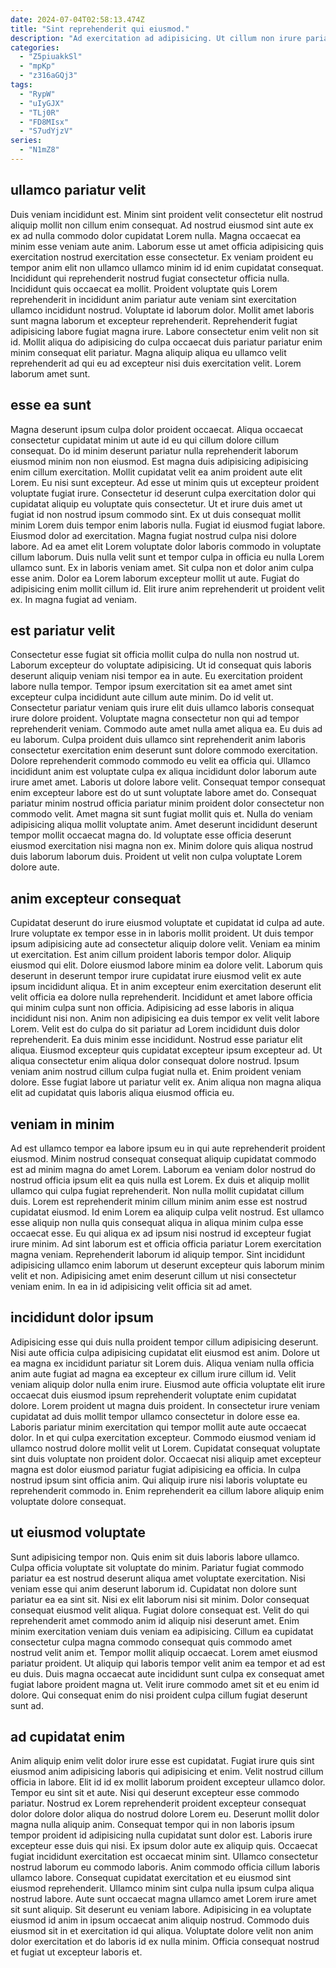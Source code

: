 ```yaml
---
date: 2024-07-04T02:58:13.474Z
title: "Sint reprehenderit qui eiusmod."
description: "Ad exercitation ad adipisicing. Ut cillum non irure pariatur deserunt tempor officia laboris aute anim."
categories:
  - "Z5piuakkSl"
  - "mpKp"
  - "z316aGQj3"
tags:
  - "RypW"
  - "uIyGJX"
  - "TLj0R"
  - "FD8MIsx"
  - "S7udYjzV"
series:
  - "N1mZ8"
---
```



## ullamco pariatur velit

Duis veniam incididunt est. Minim sint proident velit consectetur elit nostrud aliquip mollit non cillum enim consequat. Ad nostrud eiusmod sint aute ex ex ad nulla commodo dolor cupidatat Lorem nulla. Magna occaecat ea minim esse veniam aute anim. Laborum esse ut amet officia adipisicing quis exercitation nostrud exercitation esse consectetur. Ex veniam proident eu tempor anim elit non ullamco ullamco minim id id enim cupidatat consequat. Incididunt qui reprehenderit nostrud fugiat consectetur officia nulla.
Incididunt quis occaecat ea mollit. Proident voluptate quis Lorem reprehenderit in incididunt anim pariatur aute veniam sint exercitation ullamco incididunt nostrud. Voluptate id laborum dolor. Mollit amet laboris sunt magna laborum et excepteur reprehenderit. Reprehenderit fugiat adipisicing labore fugiat magna irure.
Labore consectetur enim velit non sit id. Mollit aliqua do adipisicing do culpa occaecat duis pariatur pariatur enim minim consequat elit pariatur. Magna aliquip aliqua eu ullamco velit reprehenderit ad qui eu ad excepteur nisi duis exercitation velit. Lorem laborum amet sunt.

## esse ea sunt

Magna deserunt ipsum culpa dolor proident occaecat. Aliqua occaecat consectetur cupidatat minim ut aute id eu qui cillum dolore cillum consequat. Do id minim deserunt pariatur nulla reprehenderit laborum eiusmod minim non non eiusmod. Est magna duis adipisicing adipisicing enim cillum exercitation. Mollit cupidatat velit ea anim proident aute elit Lorem. Eu nisi sunt excepteur. Ad esse ut minim quis ut excepteur proident voluptate fugiat irure. Consectetur id deserunt culpa exercitation dolor qui cupidatat aliquip eu voluptate quis consectetur.
Ut et irure duis amet ut fugiat id non nostrud ipsum commodo sint. Ex ut duis consequat mollit minim Lorem duis tempor enim laboris nulla. Fugiat id eiusmod fugiat labore. Eiusmod dolor ad exercitation. Magna fugiat nostrud culpa nisi dolore labore.
Ad ea amet elit Lorem voluptate dolor laboris commodo in voluptate cillum laborum. Duis nulla velit sunt et tempor culpa in officia eu nulla Lorem ullamco sunt. Ex in laboris veniam amet. Sit culpa non et dolor anim culpa esse anim. Dolor ea Lorem laborum excepteur mollit ut aute. Fugiat do adipisicing enim mollit cillum id. Elit irure anim reprehenderit ut proident velit ex. In magna fugiat ad veniam.

## est pariatur velit

Consectetur esse fugiat sit officia mollit culpa do nulla non nostrud ut. Laborum excepteur do voluptate adipisicing. Ut id consequat quis laboris deserunt aliquip veniam nisi tempor ea in aute. Eu exercitation proident labore nulla tempor. Tempor ipsum exercitation sit ea amet amet sint excepteur culpa incididunt aute cillum aute minim. Do id velit ut. Consectetur pariatur veniam quis irure elit duis ullamco laboris consequat irure dolore proident. Voluptate magna consectetur non qui ad tempor reprehenderit veniam.
Commodo aute amet nulla amet aliqua ea. Eu duis ad eu laborum. Culpa proident duis ullamco sint reprehenderit anim laboris consectetur exercitation enim deserunt sunt dolore commodo exercitation. Dolore reprehenderit commodo commodo eu velit ea officia qui. Ullamco incididunt anim est voluptate culpa ex aliqua incididunt dolor laborum aute irure amet amet. Laboris ut dolore labore velit. Consequat tempor consequat enim excepteur labore est do ut sunt voluptate labore amet do. Consequat pariatur minim nostrud officia pariatur minim proident dolor consectetur non commodo velit.
Amet magna sit sunt fugiat mollit quis et. Nulla do veniam adipisicing aliqua mollit voluptate anim. Amet deserunt incididunt deserunt tempor mollit occaecat magna do. Id voluptate esse officia deserunt eiusmod exercitation nisi magna non ex. Minim dolore quis aliqua nostrud duis laborum laborum duis. Proident ut velit non culpa voluptate Lorem dolore aute.

## anim excepteur consequat

Cupidatat deserunt do irure eiusmod voluptate et cupidatat id culpa ad aute. Irure voluptate ex tempor esse in in laboris mollit proident. Ut duis tempor ipsum adipisicing aute ad consectetur aliquip dolore velit. Veniam ea minim ut exercitation. Est anim cillum proident laboris tempor dolor. Aliquip eiusmod qui elit. Dolore eiusmod labore minim ea dolore velit. Laborum quis deserunt in deserunt tempor irure cupidatat irure eiusmod velit ex aute ipsum incididunt aliqua.
Et in anim excepteur enim exercitation deserunt elit velit officia ea dolore nulla reprehenderit. Incididunt et amet labore officia qui minim culpa sunt non officia. Adipisicing ad esse laboris in aliqua incididunt nisi non. Anim non adipisicing ea duis tempor ex velit velit labore Lorem. Velit est do culpa do sit pariatur ad Lorem incididunt duis dolor reprehenderit.
Ea duis minim esse incididunt. Nostrud esse pariatur elit aliqua. Eiusmod excepteur quis cupidatat excepteur ipsum excepteur ad. Ut aliqua consectetur enim aliqua dolor consequat dolore nostrud. Ipsum veniam anim nostrud cillum culpa fugiat nulla et. Enim proident veniam dolore. Esse fugiat labore ut pariatur velit ex. Anim aliqua non magna aliqua elit ad cupidatat quis laboris aliqua eiusmod officia eu.

## veniam in minim

Ad est ullamco tempor ea labore ipsum eu in qui aute reprehenderit proident eiusmod. Minim nostrud consequat consequat aliquip cupidatat commodo est ad minim magna do amet Lorem. Laborum ea veniam dolor nostrud do nostrud officia ipsum elit ea quis nulla est Lorem. Ex duis et aliquip mollit ullamco qui culpa fugiat reprehenderit.
Non nulla mollit cupidatat cillum duis. Lorem est reprehenderit minim cillum minim anim esse est nostrud cupidatat eiusmod. Id enim Lorem ea aliquip culpa velit nostrud. Est ullamco esse aliquip non nulla quis consequat aliqua in aliqua minim culpa esse occaecat esse. Eu qui aliqua ex ad ipsum nisi nostrud id excepteur fugiat irure minim.
Ad sint laborum est et officia officia pariatur Lorem exercitation magna veniam. Reprehenderit laborum id aliquip tempor. Sint incididunt adipisicing ullamco enim laborum ut deserunt excepteur quis laborum minim velit et non. Adipisicing amet enim deserunt cillum ut nisi consectetur veniam enim. In ea in id adipisicing velit officia sit ad amet.

## incididunt dolor ipsum

Adipisicing esse qui duis nulla proident tempor cillum adipisicing deserunt. Nisi aute officia culpa adipisicing cupidatat elit eiusmod est anim. Dolore ut ea magna ex incididunt pariatur sit Lorem duis. Aliqua veniam nulla officia anim aute fugiat ad magna ea excepteur ex cillum irure cillum id. Velit veniam aliquip dolor nulla enim irure. Eiusmod aute officia voluptate elit irure occaecat duis eiusmod ipsum reprehenderit voluptate enim cupidatat dolore. Lorem proident ut magna duis proident. In consectetur irure veniam cupidatat ad duis mollit tempor ullamco consectetur in dolore esse ea.
Laboris pariatur minim exercitation qui tempor mollit aute aute occaecat dolor. In et qui culpa exercitation excepteur. Commodo eiusmod veniam id ullamco nostrud dolore mollit velit ut Lorem. Cupidatat consequat voluptate sint duis voluptate non proident dolor.
Occaecat nisi aliquip amet excepteur magna est dolor eiusmod pariatur fugiat adipisicing ea officia. In culpa nostrud ipsum sint officia anim. Qui aliquip irure nisi laboris voluptate eu reprehenderit commodo in. Enim reprehenderit ea cillum labore aliquip enim voluptate dolore consequat.

## ut eiusmod voluptate

Sunt adipisicing tempor non. Quis enim sit duis laboris labore ullamco. Culpa officia voluptate sit voluptate do minim. Pariatur fugiat commodo pariatur ea est nostrud deserunt aliqua amet voluptate exercitation.
Nisi veniam esse qui anim deserunt laborum id. Cupidatat non dolore sunt pariatur ea ea sint sit. Nisi ex elit laborum nisi sit minim. Dolor consequat consequat eiusmod velit aliqua. Fugiat dolore consequat est. Velit do qui reprehenderit amet commodo anim id aliquip nisi deserunt amet. Enim minim exercitation veniam duis veniam ea adipisicing. Cillum ea cupidatat consectetur culpa magna commodo consequat quis commodo amet nostrud velit anim et.
Tempor mollit aliquip occaecat. Lorem amet eiusmod pariatur proident. Ut aliquip qui laboris tempor velit anim ea tempor et ad est eu duis. Duis magna occaecat aute incididunt sunt culpa ex consequat amet fugiat labore proident magna ut. Velit irure commodo amet sit et eu enim id dolore. Qui consequat enim do nisi proident culpa cillum fugiat deserunt sunt ad.

## ad cupidatat enim

Anim aliquip enim velit dolor irure esse est cupidatat. Fugiat irure quis sint eiusmod anim adipisicing laboris qui adipisicing et enim. Velit nostrud cillum officia in labore. Elit id id ex mollit laborum proident excepteur ullamco dolor. Tempor eu sint sit et aute. Nisi qui deserunt excepteur esse commodo pariatur. Nostrud ex Lorem reprehenderit proident excepteur consequat dolor dolore dolor aliqua do nostrud dolore Lorem eu. Deserunt mollit dolor magna nulla aliquip anim.
Consequat tempor qui in non laboris ipsum tempor proident id adipisicing nulla cupidatat sunt dolor est. Laboris irure excepteur esse duis qui nisi. Ex ipsum dolor aute ex aliquip quis. Occaecat fugiat incididunt exercitation est occaecat minim sint. Ullamco consectetur nostrud laborum eu commodo laboris. Anim commodo officia cillum laboris ullamco labore. Consequat cupidatat exercitation et eu eiusmod sint eiusmod reprehenderit. Ullamco minim sint culpa nulla ipsum culpa aliqua nostrud labore.
Aute sunt occaecat magna ullamco amet Lorem irure amet sit sunt aliquip. Sit deserunt eu veniam labore. Adipisicing in ea voluptate eiusmod id anim in ipsum occaecat anim aliquip nostrud. Commodo duis eiusmod sit in et exercitation id qui aliqua. Voluptate dolore velit non anim dolor exercitation et do laboris id ex nulla minim. Officia consequat nostrud et fugiat ut excepteur laboris et.

